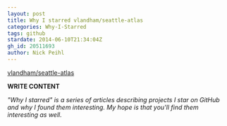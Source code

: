```yaml
---
layout: post
title: Why I starred vlandham/seattle-atlas
categories: Why-I-Starred
tags: github
stardate: 2014-06-10T21:34:04Z
gh_id: 20511693
author: Nick Peihl
---
```


[vlandham/seattle-atlas](star.repo.html_url)

**WRITE CONTENT**

*"Why I starred" is a series of articles describing projects I star on GitHub and why I found them interesting. My hope is that you'll find them interesting as well.*


